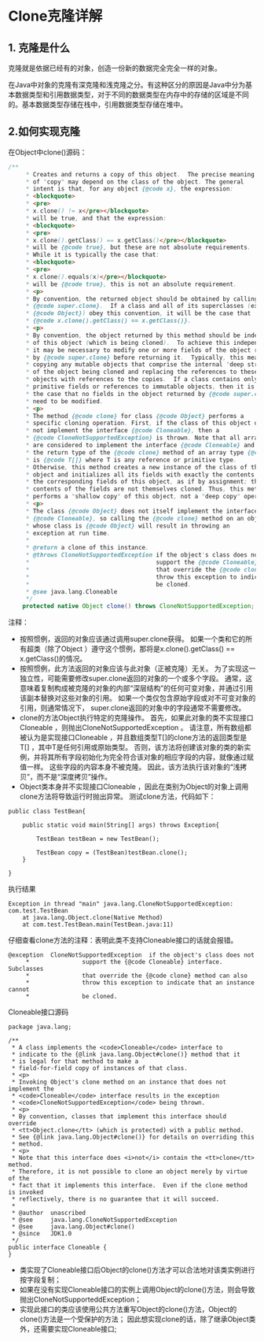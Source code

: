 # Clone克隆详解
## 1. 克隆是什么
克隆就是依据已经有的对象，创造一份新的数据完全完全一样的对象。

在Java中对象的克隆有深克隆和浅克隆之分。有这种区分的原因是Java中分为基本数据类型和引用数据类型，对于不同的数据类型在内存中的存储的区域是不同的。基本数据类型存储在栈中，引用数据类型存储在堆中。
## 2.如何实现克隆
在Object中clone()源码：
```java
/**
     * Creates and returns a copy of this object.  The precise meaning
     * of "copy" may depend on the class of the object. The general
     * intent is that, for any object {@code x}, the expression:
     * <blockquote>
     * <pre>
     * x.clone() != x</pre></blockquote>
     * will be true, and that the expression:
     * <blockquote>
     * <pre>
     * x.clone().getClass() == x.getClass()</pre></blockquote>
     * will be {@code true}, but these are not absolute requirements.
     * While it is typically the case that:
     * <blockquote>
     * <pre>
     * x.clone().equals(x)</pre></blockquote>
     * will be {@code true}, this is not an absolute requirement.
     * <p>
     * By convention, the returned object should be obtained by calling
     * {@code super.clone}.  If a class and all of its superclasses (except
     * {@code Object}) obey this convention, it will be the case that
     * {@code x.clone().getClass() == x.getClass()}.
     * <p>
     * By convention, the object returned by this method should be independent
     * of this object (which is being cloned).  To achieve this independence,
     * it may be necessary to modify one or more fields of the object returned
     * by {@code super.clone} before returning it.  Typically, this means
     * copying any mutable objects that comprise the internal "deep structure"
     * of the object being cloned and replacing the references to these
     * objects with references to the copies.  If a class contains only
     * primitive fields or references to immutable objects, then it is usually
     * the case that no fields in the object returned by {@code super.clone}
     * need to be modified.
     * <p>
     * The method {@code clone} for class {@code Object} performs a
     * specific cloning operation. First, if the class of this object does
     * not implement the interface {@code Cloneable}, then a
     * {@code CloneNotSupportedException} is thrown. Note that all arrays
     * are considered to implement the interface {@code Cloneable} and that
     * the return type of the {@code clone} method of an array type {@code T[]}
     * is {@code T[]} where T is any reference or primitive type.
     * Otherwise, this method creates a new instance of the class of this
     * object and initializes all its fields with exactly the contents of
     * the corresponding fields of this object, as if by assignment; the
     * contents of the fields are not themselves cloned. Thus, this method
     * performs a "shallow copy" of this object, not a "deep copy" operation.
     * <p>
     * The class {@code Object} does not itself implement the interface
     * {@code Cloneable}, so calling the {@code clone} method on an object
     * whose class is {@code Object} will result in throwing an
     * exception at run time.
     *
     * @return a clone of this instance.
     * @throws CloneNotSupportedException if the object's class does not
     *                                    support the {@code Cloneable} interface. Subclasses
     *                                    that override the {@code clone} method can also
     *                                    throw this exception to indicate that an instance cannot
     *                                    be cloned.
     * @see java.lang.Cloneable
     */
    protected native Object clone() throws CloneNotSupportedException;
```
注释：
* 按照惯例，返回的对象应该通过调用super.clone获得。 如果一个类和它的所有超类（除了Object ）遵守这个惯例，那将是x.clone().getClass() == x.getClass()的情况。 
* 按照惯例，此方法返回的对象应该与此对象（正被克隆）无关。 为了实现这一独立性，可能需要修改super.clone返回的对象的一个或多个字段。 通常，这意味着复制构成被克隆的对象的内部“深层结构”的任何可变对象，并通过引用该副本替换对这些对象的引用。 如果一个类仅包含原始字段或对不可变对象的引用，则通常情况下， super.clone返回的对象中的字段通常不需要修改。 
* clone的方法Object执行特定的克隆操作。 首先，如果此对象的类不实现接口Cloneable ，则抛出CloneNotSupportedException 。 请注意，所有数组都被认为是实现接口Cloneable ，并且数组类型T[]的clone方法的返回类型是T[] ，其中T是任何引用或原始类型。 否则，该方法将创建该对象的类的新实例，并将其所有字段初始化为完全符合该对象的相应字段的内容，就像通过赋值一样。 这些字段的内容本身不被克隆。 因此，该方法执行该对象的“浅拷贝”，而不是“深度拷贝”操作。 
* Object类本身并不实现接口Cloneable ，因此在类别为Object的对象上调用clone方法将导致运行时抛出异常。 
测试clone方法，代码如下：
```
public class TestBean{
	
	public static void main(String[] args) throws Exception{
		
		TestBean testBean = new TestBean();
		
		TestBean copy = (TestBean)testBean.clone();
	}
	
}
```
执行结果
```
Exception in thread "main" java.lang.CloneNotSupportedException: com.test.TestBean
	at java.lang.Object.clone(Native Method)
	at com.test.TestBean.main(TestBean.java:11)
```
仔细查看clone方法的注释：表明此类不支持Cloneable接口的话就会报错。
```
@exception  CloneNotSupportedException  if the object's class does not
     *               support the {@code Cloneable} interface. Subclasses
     *               that override the {@code clone} method can also
     *               throw this exception to indicate that an instance cannot
     *               be cloned.
```
Cloneable接口源码
```
package java.lang;

/**
 * A class implements the <code>Cloneable</code> interface to
 * indicate to the {@link java.lang.Object#clone()} method that it
 * is legal for that method to make a
 * field-for-field copy of instances of that class.
 * <p>
 * Invoking Object's clone method on an instance that does not implement the
 * <code>Cloneable</code> interface results in the exception
 * <code>CloneNotSupportedException</code> being thrown.
 * <p>
 * By convention, classes that implement this interface should override
 * <tt>Object.clone</tt> (which is protected) with a public method.
 * See {@link java.lang.Object#clone()} for details on overriding this
 * method.
 * <p>
 * Note that this interface does <i>not</i> contain the <tt>clone</tt> method.
 * Therefore, it is not possible to clone an object merely by virtue of the
 * fact that it implements this interface.  Even if the clone method is invoked
 * reflectively, there is no guarantee that it will succeed.
 *
 * @author  unascribed
 * @see     java.lang.CloneNotSupportedException
 * @see     java.lang.Object#clone()
 * @since   JDK1.0
 */
public interface Cloneable {
}
```
* 类实现了Cloneable接口后Object的clone()方法才可以合法地对该类实例进行按字段复制；
* 如果在没有实现Cloneable接口的实例上调用Object的clone()方法，则会导致抛出CloneNotSupporteddException；
* 实现此接口的类应该使用公共方法重写Object的clone()方法，Object的clone()方法是一个受保护的方法；
因此想实现clone的话，除了继承Object类外，还需要实现Cloneable接口;

